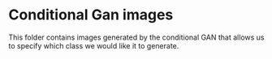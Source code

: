 # Conditional Gan images 
This folder contains images generated by the conditional GAN that allows us to specify which class we would like it to generate.
